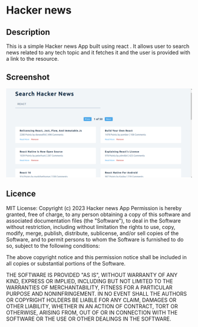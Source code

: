 # Hacker news

## Description
This is a simple Hacker news App built using react . It allows user to search news related to any tech topic and it fetches it and the user is provided with a link to the resource. 

## Screenshot
![Alt text](/src/assets/images/home.png?raw=true "Home page")

## Licence
MIT License: Copyright (c) 2023 Hacker news App Permission is hereby granted, free of charge, to any person obtaining a copy of this software and associated documentation files (the "Software"), to deal in the Software without restriction, including without limitation the rights to use, copy, modify, merge, publish, distribute, sublicense, and/or sell copies of the Software, and to permit persons to whom the Software is furnished to do so, subject to the following conditions:

The above copyright notice and this permission notice shall be included in all copies or substantial portions of the Software.

THE SOFTWARE IS PROVIDED "AS IS", WITHOUT WARRANTY OF ANY KIND, EXPRESS OR IMPLIED, INCLUDING BUT NOT LIMITED TO THE WARRANTIES OF MERCHANTABILITY, FITNESS FOR A PARTICULAR PURPOSE AND NONINFRINGEMENT. IN NO EVENT SHALL THE AUTHORS OR COPYRIGHT HOLDERS BE LIABLE FOR ANY CLAIM, DAMAGES OR OTHER LIABILITY, WHETHER IN AN ACTION OF CONTRACT, TORT OR OTHERWISE, ARISING FROM, OUT OF OR IN CONNECTION WITH THE SOFTWARE OR THE USE OR OTHER DEALINGS IN THE SOFTWARE.